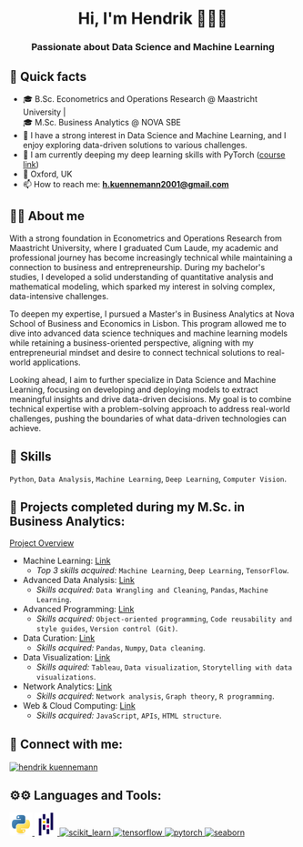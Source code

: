 <h1 align="center">Hi, I'm Hendrik 👋🧑‍💻</h1>
<h3 align="center">Passionate about Data Science and Machine Learning</h3>

<h2 align="left">📝 Quick facts</h2>

- 🎓 B.Sc. Econometrics and Operations Research @ Maastricht University |\
🎓 M.Sc. Business Analytics @ NOVA SBE
- 🔎 I have a strong interest in Data Science and Machine Learning, and I enjoy exploring data-driven solutions to various challenges.
- 🌱 I am currently deeping my deep learning skills with PyTorch ([course link](https://www.learnpytorch.io/))
- 📍 Oxford, UK
- 📫 How to reach me: **h.kuennemann2001@gmail.com**

<h2 align="left">🙋‍♂️ About me</h2>

With a strong foundation in Econometrics and Operations Research from Maastricht University, where I graduated Cum Laude, my academic and professional journey has become increasingly technical while maintaining a connection to business and entrepreneurship. During my bachelor's studies, I developed a solid understanding of quantitative analysis and mathematical modeling, which sparked my interest in solving complex, data-intensive challenges.

To deepen my expertise, I pursued a Master's in Business Analytics at Nova School of Business and Economics in Lisbon. This program allowed me to dive into advanced data science techniques and machine learning models while retaining a business-oriented perspective, aligning with my entrepreneurial mindset and desire to connect technical solutions to real-world applications.

Looking ahead, I aim to further specialize in Data Science and Machine Learning, focusing on developing and deploying models to extract meaningful insights and drive data-driven decisions. My goal is to combine technical expertise with a problem-solving approach to address real-world challenges, pushing the boundaries of what data-driven technologies can achieve.

<h2 align="left">🌟 Skills</h2>

`Python`, `Data Analysis`, `Machine Learning`, `Deep Learning`, `Computer Vision`.

<h2 align="left">💪 Projects completed during my M.Sc. in Business Analytics:</h2>

[Project Overview](https://github.com/hkuennemann/MSc_BA_Projects)

- Machine Learning: [Link](https://github.com/hkuennemann/MSc_BA_Projects/tree/main/Machine%20Learning)
  - *Top 3 skills acquired:* `Machine Learning`, `Deep Learning`, `TensorFlow`.
- Advanced Data Analysis: [Link](https://github.com/hkuennemann/MSc_BA_Projects/tree/main/Advanced%20Data%20Analysis)
  - *Skills acquired:* `Data Wrangling and Cleaning`, `Pandas`, `Machine Learning`.
- Advanced Programming: [Link](https://github.com/hkuennemann/MSc_BA_Projects/tree/main/Advanced%20Programming)
  - *Skills acquired:* `Object-oriented programming`, `Code reusability and style guides`, `Version control (Git)`.
- Data Curation: [Link](https://github.com/hkuennemann/MSc_BA_Projects/tree/main/Data%20Curation)
  - *Skills acquired:* `Pandas`, `Numpy`, `Data cleaning`.
- Data Visualization: [Link](https://github.com/hkuennemann/MSc_BA_Projects/tree/main/Data%20Visualization/Olympic%20Games%20Dashboard)
  - *Skills aquired:* `Tableau`, `Data visualization`, `Storytelling with data visualizations`.
- Network Analytics: [Link](https://github.com/hkuennemann/MSc_BA_Projects/tree/main/Network%20Analytics)
  - *Skills acquired*: `Network analysis`, `Graph theory`, `R programming`.
- Web & Cloud Computing: [Link](https://github.com/hkuennemann/MSc_BA_Projects/tree/main/Web%20%26%20Cloud%20Computing/League%20Lense)
  - *Skills acquired:* `JavaScript`, `APIs`, `HTML structure`.

<h2 align="left">🤝 Connect with me:</h2>

<p align="left">
<a href="https://linkedin.com/in/hendrik-kuennemann" target="blank"><img align="center" src="https://raw.githubusercontent.com/rahuldkjain/github-profile-readme-generator/master/src/images/icons/Social/linked-in-alt.svg" alt="hendrik kuennemann" height="30" width="40" /></a>
</p>

<h2 align="left">⚙️⚙ Languages and Tools:</h2>

<p align="left">

<a href="https://www.python.org" target="_blank" rel="noreferrer"> <img src="https://raw.githubusercontent.com/devicons/devicon/master/icons/python/python-original.svg" alt="python" width="40" height="40"/> </a> 
<a href="https://pandas.pydata.org/" target="_blank" rel="noreferrer"> <img src="https://raw.githubusercontent.com/devicons/devicon/2ae2a900d2f041da66e950e4d48052658d850630/icons/pandas/pandas-original.svg" alt="pandas" width="40" height="40"/> </a> 
<a href="https://scikit-learn.org/" target="_blank" rel="noreferrer"> <img src="https://upload.wikimedia.org/wikipedia/commons/0/05/Scikit_learn_logo_small.svg" alt="scikit_learn" width="40" height="40"/> </a> 
<a href="https://www.tensorflow.org" target="_blank" rel="noreferrer"> <img src="https://www.vectorlogo.zone/logos/tensorflow/tensorflow-icon.svg" alt="tensorflow" width="40" height="40"/> </a> 
<a href="´https://pytorch.org" target="_blank" rel="noreferrer"> <img src="https://www.vectorlogo.zone/logos/pytorch/pytorch-icon.svg" alt="pytorch" width="40" height="40"/> </a> 
<a href="https://seaborn.pydata.org/" target="_blank" rel="noreferrer"> <img src="https://seaborn.pydata.org/_images/logo-mark-lightbg.svg" alt="seaborn" width="40" height="40"/> </a> 

</p>
